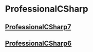 # ProfessionalCSharp

## [ProfessionalCSharp7](https://github.com/ProfessionalCSharp/ProfessionalCSharp7)

## [ProfessionalCSharp6](https://github.com/ProfessionalCSharp/ProfessionalCSharp6)
